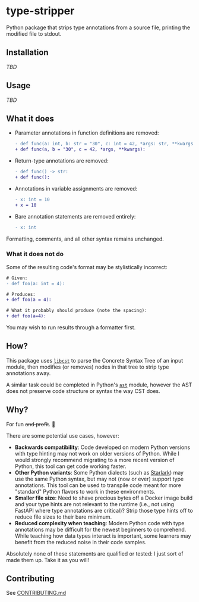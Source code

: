 # type-stripper

Python package that strips type annotations from a source file,
printing the modified file to stdout.

## Installation

_TBD_

## Usage

_TBD_

## What it does

- Parameter annotations in function definitions are removed:

  ```diff
  - def func(a: int, b: str = "30", c: int = 42, *args: str, **kwargs: dict[str, int]):
  + def func(a, b = "30", c = 42, *args, **kwargs):
  ```

- Return-type annotations are removed:

  ```diff
  - def func() -> str:
  + def func():
  ```

- Annotations in variable assignments are removed:

  ```diff
  - x: int = 10
  + x = 10
  ```

- Bare annotation statements are removed entirely:

  ```diff
  - x: int
  ```

Formatting, comments, and all other syntax remains unchanged.

### What it does not do

Some of the resulting code's format may be stylistically incorrect:

```diff
# Given:
- def foo(a: int = 4):

# Produces:
+ def foo(a = 4):

# What it probably should produce (note the spacing):
+ def foo(a=4):
```

You may wish to run results through a formatter first.

## How?

This package uses [`libcst`](https://github.com/Instagram/LibCST)
to parse the Concrete Syntax Tree of an input module,
then modifies (or removes) nodes in that tree to strip type annotations away.

A similar task could be completed in Python's [`ast`](https://docs.python.org/3/library/ast.html) module,
however the AST does not preserve code structure or syntax the way CST does.

## Why?

For fun ~~and profit~~. 🙂

There are some potential use cases, however:

- **Backwards compatibility**:
  Code developed on modern Python versions with type hinting
  may not work on older versions of Python.
  While I would strongly recommend migrating to a more recent version of Python,
  this tool can get code working faster.
- **Other Python variants**:
  Some Python dialects
  (such as [Starlark](https://github.com/bazelbuild/starlark))
  may use the same Python syntax, but may not (now or ever) support type annotations.
  This tool can be used to transpile code meant for more "standard" Python flavors
  to work in these environments.
- **Smaller file size**:
  Need to shave precious bytes off a Docker image build
  and your type hints are not relevant to the runtime
  (i.e., not using FastAPI where type annotations are critical)?
  Strip those type hints off to reduce file sizes to their bare minimum.
- **Reduced complexity when teaching**:
  Modern Python code with type annotations may be difficult
  for the newest beginners to comprehend.
  While teaching how data types interact is important,
  some learners may benefit from the reduced noise in their code samples.

Absolutely none of these statements are qualified or tested:
I just sort of made them up.
Take it as you will!

## Contributing

See [CONTRIBUTING.md](CONTRIBUTING.md)
